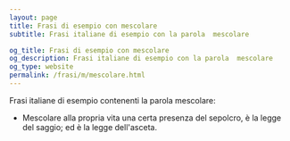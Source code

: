 ```yaml
---
layout: page
title: Frasi di esempio con mescolare 
subtitle: Frasi italiane di esempio con la parola  mescolare

og_title: Frasi di esempio con mescolare 
og_description: Frasi italiane di esempio con la parola  mescolare
og_type: website
permalink: /frasi/m/mescolare.html
---
```


Frasi italiane di esempio contenenti la parola mescolare:


- Mescolare alla propria vita una certa presenza del sepolcro, è la legge del saggio; ed è la legge dell'asceta.
